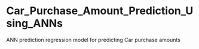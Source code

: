 # Car_Purchase_Amount_Prediction_Using_ANNs
ANN prediction regression model for predicting Car purchase amounts
